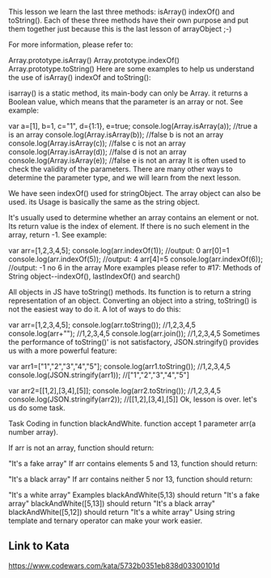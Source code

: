 This lesson we learn the last three methods: isArray() indexOf() and toString(). Each of these three methods have their own purpose and put them together just because this is the last lesson of arrayObject ;-)

For more information, please refer to:

Array.prototype.isArray()
Array.prototype.indexOf()
Array.prototype.toString()
Here are some examples to help us understand the use of isArray() indexOf and toString():

isarray() is a static method, its main-body can only be Array. it returns a Boolean value, which means that the parameter is an array or not. See example:

var a=[1], b=1, c="1", d={1:1}, e=true;
console.log(Array.isArray(a)); //true    a is an array
console.log(Array.isArray(b)); //false   b is not an array
console.log(Array.isArray(c)); //false   c is not an array
console.log(Array.isArray(d)); //false   d is not an array
console.log(Array.isArray(e)); //false   e is not an array
It is often used to check the validity of the parameters. There are many other ways to determine the parameter type, and we will learn from the next lesson.

We have seen indexOf() used for stringObject. The array object can also be used. its Usage is basically the same as the string object.

It's usually used to determine whether an array contains an element or not. Its return value is the index of element. If there is no such element in the array, return -1. See example:

var arr=[1,2,3,4,5];
console.log(arr.indexOf(1));             //output: 0  arr[0]=1
console.log(arr.indexOf(5));             //output: 4  arr[4]=5
console.log(arr.indexOf(6));             //output: -1 no 6 in the array
More examples please refer to #17: Methods of String object--indexOf(), lastIndexOf() and search()

All objects in JS have toString() methods. Its function is to return a string representation of an object. Converting an object into a string, toString() is not the easiest way to do it. A lot of ways to do this:

var arr=[1,2,3,4,5];
console.log(arr.toString()); //1,2,3,4,5
console.log(arr+"");         //1,2,3,4,5
console.log(arr.join());     //1,2,3,4,5
Sometimes the performance of toString()' is not satisfactory, JSON.stringify() provides us with a more powerful feature:

var arr1=["1","2","3","4","5"];
console.log(arr1.toString());       //1,2,3,4,5
console.log(JSON.stringify(arr1));  //["1","2","3","4","5"]

var arr2=[[1,2],[3,4],[5]];
console.log(arr2.toString());       //1,2,3,4,5
console.log(JSON.stringify(arr2));  //[[1,2],[3,4],[5]]
Ok, lesson is over. let's us do some task.

Task
Coding in function blackAndWhite. function accept 1 parameter arr(a number array).

If arr is not an array, function should return:

"It's a fake array"
If arr contains elements 5 and 13, function should return:

"It's a black array"
If arr contains neither 5 nor 13, function should return:

"It's a white array"
Examples
blackAndWhite(5,13) should return "It's a fake array"
blackAndWhite([5,13]) should return "It's a black array"
blackAndWhite([5,12]) should return "It's a white array" 
Using string template and ternary operator can make your work easier.

## Link to Kata
https://www.codewars.com/kata/5732b0351eb838d03300101d